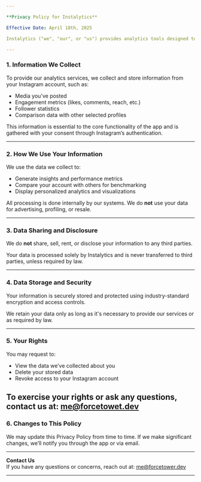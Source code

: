 ```yaml
---

**Privacy Policy for Instalytics**

Effective Date: April 18th, 2025

Instalytics ("we", "our", or "us") provides analytics tools designed to help influencers understand and compare their Instagram performance. This Privacy Policy explains how we collect, use, and protect your information when you use our app.

---
```


### 1. **Information We Collect**
To provide our analytics services, we collect and store information from your Instagram account, such as:
- Media you’ve posted
- Engagement metrics (likes, comments, reach, etc.)
- Follower statistics
- Comparison data with other selected profiles

This information is essential to the core functionality of the app and is gathered with your consent through Instagram’s authentication.

---

### 2. **How We Use Your Information**
We use the data we collect to:
- Generate insights and performance metrics
- Compare your account with others for benchmarking
- Display personalized analytics and visualizations

All processing is done internally by our systems. We do **not** use your data for advertising, profiling, or resale.

---

### 3. **Data Sharing and Disclosure**
We do **not** share, sell, rent, or disclose your information to any third parties.

Your data is processed solely by Instalytics and is never transferred to third parties, unless required by law.

---

### 4. **Data Storage and Security**
Your information is securely stored and protected using industry-standard encryption and access controls.

We retain your data only as long as it's necessary to provide our services or as required by law.

---

### 5. **Your Rights**
You may request to:
- View the data we’ve collected about you
- Delete your stored data
- Revoke access to your Instagram account

To exercise your rights or ask any questions, contact us at: me@forcetowet.dev
---

### 6. **Changes to This Policy**
We may update this Privacy Policy from time to time. If we make significant changes, we’ll notify you through the app or via email.

---

**Contact Us**  
If you have any questions or concerns, reach out at: me@forcetower.dev

---
